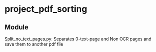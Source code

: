 # project_pdf_sorting

## Module
Split_no_text_pages.py: Separates 0-text-page and Non OCR pages and save them to another pdf file

